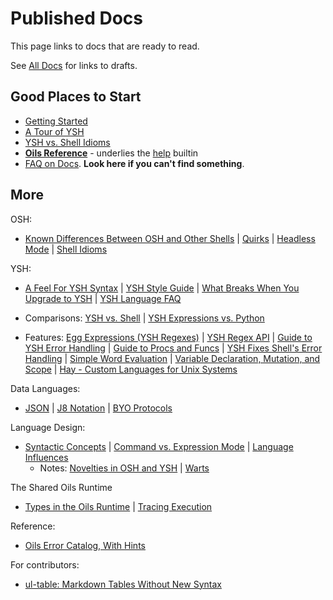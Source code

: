 Published Docs
==============

This page links to docs that are ready to read.

See [All Docs](index.html) for links to drafts.

## Good Places to Start

- [Getting Started](getting-started.html)
- [A Tour of YSH](ysh-tour.html)
- [YSH vs. Shell Idioms](idioms.html) 
- [**Oils Reference**](ref/index.html) - underlies the [help][] builtin
- [FAQ on Docs](faq-doc.html).  **Look here if you can't find
  something**.

[help]: ref/chap-builtin-cmd.html#help

## More

OSH:

- [Known Differences Between OSH and Other Shells](known-differences.html) |
  [Quirks](quirks.html) | [Headless Mode](headless.html) | [Shell
  Idioms](shell-idioms.html)

YSH:

- [A Feel For YSH Syntax](syntax-feelings.html) | [YSH Style
  Guide](style-guide.html) | [What Breaks When You Upgrade to
  YSH](upgrade-breakage.html) | [YSH Language FAQ](ysh-faq.html)

- Comparisons: [YSH vs. Shell](ysh-vs-shell.html) | [YSH Expressions vs.
  Python](ysh-vs-python.html)

- Features: [Egg Expressions (YSH Regexes)](eggex.html)
  | [YSH Regex API](ysh-regex-api.html)
  | [Guide to YSH Error Handling](ysh-error.html)
  | [Guide to Procs and Funcs](proc-func.html)
  | [YSH Fixes Shell's Error Handling](error-handling.html)
  | [Simple Word Evaluation](simple-word-eval.html)
  | [Variable Declaration, Mutation, and Scope](variables.html)
  | [Hay - Custom Languages for Unix Systems](hay.html)

Data Languages:

- [JSON](json.html) | [J8 Notation](j8-notation.html) | [BYO
  Protocols](byo.html)

Language Design:

- [Syntactic Concepts](syntactic-concepts.html) 
  | [Command vs. Expression Mode](command-vs-expression-mode.html)
  | [Language Influences](language-influences.html)
  - Notes: [Novelties in OSH and YSH](novelties.html) | [Warts](warts.html)

The Shared Oils Runtime

- [Types in the Oils Runtime](types.html) | [Tracing Execution](xtrace.html) 

Reference:

- [Oils Error Catalog, With Hints](error-catalog.html)

For contributors:

- [ul-table: Markdown Tables Without New Syntax](ul-table.html)

